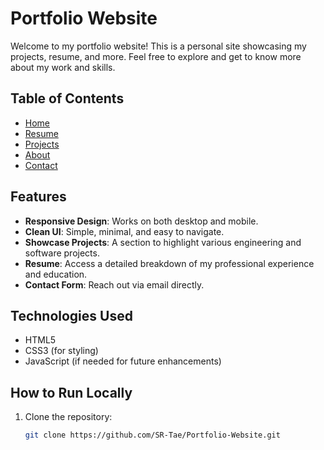 # Portfolio Website

Welcome to my portfolio website! This is a personal site showcasing my projects, resume, and more. Feel free to explore and get to know more about my work and skills.

## Table of Contents

- [Home](index.html)
- [Resume](resume/index.html)
- [Projects](projects/index.html)
- [About](about/index.html)
- [Contact](contact/index.html)

## Features

- **Responsive Design**: Works on both desktop and mobile.
- **Clean UI**: Simple, minimal, and easy to navigate.
- **Showcase Projects**: A section to highlight various engineering and software projects.
- **Resume**: Access a detailed breakdown of my professional experience and education.
- **Contact Form**: Reach out via email directly.

## Technologies Used

- HTML5
- CSS3 (for styling)
- JavaScript (if needed for future enhancements)

## How to Run Locally

1. Clone the repository:
   ```bash
   git clone https://github.com/SR-Tae/Portfolio-Website.git
